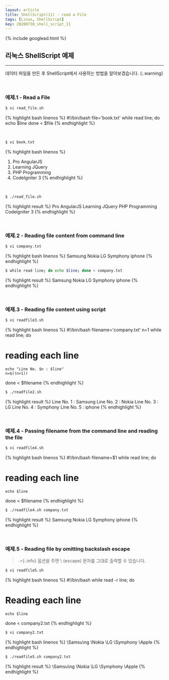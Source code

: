 ```yaml
---
layout: article
title: ShellScript(11) - read a File
tags: [Linux, ShellScript]
key: 20200730_shell_script_11
---
```


{% include googlead.html %}

## 리눅스 ShellScript 예제
---

데이터 파일을 만든 후 ShellScript에서 사용하는 방법을 알아보겠습니다.
{:.warning}


<br>

### 예제.1 - Read a File

``` bash
$ vi read_file.sh
```

{% highlight bash linenos %}
#!/bin/bash
file='book.txt'
while read line; do
        echo $line
done < $file
{% endhighlight %}

<br>

``` bash
$ vi book.txt
```
{% highlight bash linenos %}
1. Pro AngularJS
2. Learning JQuery
3. PHP Programming
4. CodeIgniter 3
{% endhighlight %}

<br>

``` bash
$ ./read_file.sh
```
{% highlight result %}
Pro AngularJS
Learning JQuery
PHP Programming
CodeIgniter 3
{% endhighlight %}

<br>

### 예제.2 - Reading file content from command line

``` bash
$ vi company.txt
```

{% highlight bash linenos %}
Samsung
Nokia
LG
Symphony
iphone
{% endhighlight %}

``` bash
$ while read line; do echo $line; done < company.txt
```

{% highlight result %}
Samsung
Nokia
LG
Symphony
iphone
{% endhighlight %}

<br>

### 예제.3 - Reading file content using script

```bash
$ vi readfile3.sh
```
{% highlight bash linenos %}
#!/bin/bash
filename='company.txt'
n=1
while read line; do
# reading each line
    echo "Line No. $n : $line"
    n=$((n+1))
done < $filename
{% endhighlight %}

``` bash
$ ./readfile2.sh
```

{% highlight result %}
Line No. 1 : Samsung
Line No. 2 : Nokia
Line No. 3 : LG
Line No. 4 : Symphony
Line No. 5 : iphone
{% endhighlight %}

<br>

### 예제.4 - Passing filename from the command line and reading the file

``` bash
$ vi readfile4.sh
```

{% highlight bash linenos %}
#!/bin/bash
filename=$1
while read line; do
# reading each line
    echo $line
done < $filename
{% endhighlight %}

```bash
$ ./readfile4.sh company.txt
```

{% highlight result %}
Samsung
Nokia
LG
Symphony
iphone
{% endhighlight %}

<br>

### 예제.5 - Reading file by omitting backslash escape

> `-r`{:.info} 옵션을 주면 \ (escape) 문자를 그대로 출력할 수 있습니다.

``` bash
$ vi readfile5.sh
```

{% highlight bash linenos %}
#!/bin/bash
while read -r line; do
# Reading each line
    echo $line
done < company2.txt
{% endhighlight %}


```bash
$ vi company2.txt
```

{% highlight bash linenos %}
\Samsu\ng
\Nokia
\LG
\Symphony
\Apple
{% endhighlight %}


```bash
$ ./readfile5.sh company2.txt
```

{% highlight result %}
\Samsu\ng
\Nokia
\LG
\Symphony
\Apple
{% endhighlight %}
